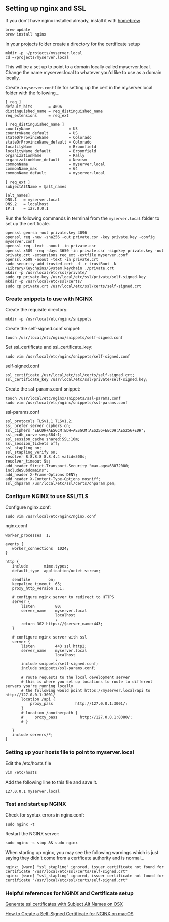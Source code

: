 ## Setting up nginx and SSL

If you don't have nginx installed already, install it with [homebrew](https://docs.brew.sh/Installation)
```
brew update
brew install nginx
```

In your projects folder create a directory for the certificate setup
```
mkdir -p ~/projects/myserver.local
cd ~/projects/myserver.local
```

This will be a set up to point to a domain locally called myserver.local. Change the name myserver.local
to whatever you'd like to use as a domain locally.

Create a `myserver.conf` file for setting up the cert in the myserver.local folder with the following...

```
[ req ]
default_bits       = 4096
distinguished_name = req_distinguished_name
req_extensions     = req_ext

[ req_distinguished_name ]
countryName                 = US
countryName_default         = US
stateOrProvinceName         = Colorado
stateOrProvinceName_default = Colorado
localityName                = Broomfield
localityName_default        = Broomfield
organizationName            = Rally
organizationName_default    = Newism
commonName                  = myserver.local
commonName_max              = 64
commonName_default          = myserver.local

[ req_ext ]
subjectAltName = @alt_names

[alt_names]
DNS.1   = myserver.local
DNS.2   = localhost
IP.1    = 127.0.0.1 
```

Run the following commands in terminal from the `myserver.local` folder to set up the certificate.
```
openssl genrsa -out private.key 4096
openssl req -new -sha256 -out private.csr -key private.key -config myserver.conf
openssl req -text -noout -in private.csr
openssl x509 -req -days 3650 -in private.csr -signkey private.key -out private.crt -extensions req_ext -extfile myserver.conf
openssl x509 -noout -text -in private.crt
sudo security add-trusted-cert -d -r trustRoot -k /Library/Keychains/System.keychain ./private.crt
mkdir -p /usr/local/etc/ssl/private/
sudo cp private.key /usr/local/etc/ssl/private/self-signed.key
mkdir -p /usr/local/etc/ssl/certs/
sudo cp private.crt /usr/local/etc/ssl/certs/self-signed.crt
```

### Create snippets to use with NGINX
Create the requisite directory:
```
mkdir -p /usr/local/etc/nginx/snippets
```

Create the self-signed.conf snippet:
```
touch /usr/local/etc/nginx/snippets/self-signed.conf
```

Set ssl_certificate and ssl_certificate_key:
```
sudo vim /usr/local/etc/nginx/snippets/self-signed.conf
```

self-signed.conf
```
ssl_certificate /usr/local/etc/ssl/certs/self-signed.crt;
ssl_certificate_key /usr/local/etc/ssl/private/self-signed.key;
```

Create the ssl-params.conf snippet:

```
touch /usr/local/etc/nginx/snippets/ssl-params.conf
sudo vim /usr/local/etc/nginx/snippets/ssl-params.conf
```

ssl-params.conf
```
ssl_protocols TLSv1.1 TLSv1.2;
ssl_prefer_server_ciphers on;
ssl_ciphers "EECDH+AESGCM:EDH+AESGCM:AES256+EECDH:AES256+EDH";
ssl_ecdh_curve secp384r1;
ssl_session_cache shared:SSL:10m;
ssl_session_tickets off;
ssl_stapling on;
ssl_stapling_verify on;
resolver 8.8.8.8 8.8.4.4 valid=300s;
resolver_timeout 5s;
add_header Strict-Transport-Security "max-age=63072000; includeSubdomains";
add_header X-Frame-Options DENY;
add_header X-Content-Type-Options nosniff;
ssl_dhparam /usr/local/etc/ssl/certs/dhparam.pem;
```

### Configure NGINX to use SSL/TLS
Configure nginx.conf:
```
sudo vim /usr/local/etc/nginx/nginx.conf
```

nginx.conf
```
worker_processes  1;
 
events {
   worker_connections  1024;
}
 
http {
   include       mime.types;
   default_type  application/octet-stream;
 
   sendfile        on;
   keepalive_timeout  65;
   proxy_http_version 1.1;
 
   # configure nginx server to redirect to HTTPS
   server {
       listen         80;
       server_name    myserver.local
                      localhost
                      ;
       return 302 https://$server_name:443;
   }
 
   # configure nginx server with ssl
   server {
       listen         443 ssl http2;
       server_name    myserver.local
                      localhost
                      ;
       include snippets/self-signed.conf;
       include snippets/ssl-params.conf;
 
       # route requests to the local development server
       # this is where you set up locations to route to different servers you're running locally
       # the following would point https://myserver.local/api to http://127.0.0.1:3001/
       location /api {
           proxy_pass          http://127.0.0.1:3001/;
       }
       # location /anotherpath {
       #     proxy_pass          http://127.0.0.1:8080/;
       # }

   }
   include servers/*;
}
```

### Setting up your hosts file to point to myserver.local

Edit the /etc/hosts file
```
vim /etc/hosts
```

Add the following line to this file and save it.
```
127.0.0.1 myserver.local
```

### Test and start up NGINX
Check for syntax errors in nginx.conf:
```
sudo nginx -t
```

Restart the NGINX server:
```
sudo nginx -s stop && sudo nginx
```

When starting up nginx, you may see the following warnings which is just saying they didn't come from a certficate authority and is normal...
```
nginx: [warn] "ssl_stapling" ignored, issuer certificate not found for certificate "/usr/local/etc/ssl/certs/self-signed.crt"
nginx: [warn] "ssl_stapling" ignored, issuer certificate not found for certificate "/usr/local/etc/ssl/certs/self-signed.crt"
```

### Helpful references for NGINX and Certificate setup

[Generate ssl certificates with Subject Alt Names on OSX](https://gist.github.com/leevigraham/e70bc5c0a585f40536252abab61875d8)

[How to Create a Self-Signed Certificate for NGINX on macOS](https://nickolaskraus.org/articles/how-to-create-a-self-signed-certificate-for-nginx-on-macos/)

